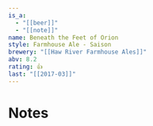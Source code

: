 ```yaml
---
is_a:
  - "[[beer]]"
  - "[[note]]"
name: Beneath the Feet of Orion
style: Farmhouse Ale - Saison
brewery: "[[Haw River Farmhouse Ales]]"
abv: 8.2
rating: 👍
last: "[[2017-03]]"
---
```

# Notes

